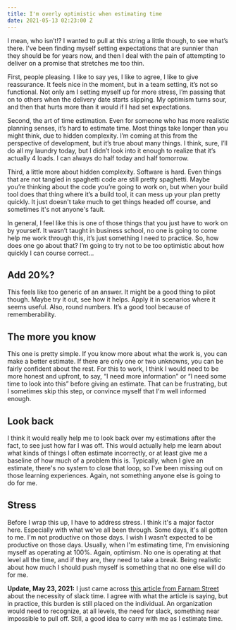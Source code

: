 ```yaml
---
title: I'm overly optimistic when estimating time
date: 2021-05-13 02:23:00 Z
---
```


I mean, who isn’t!? I wanted to pull at this string a little though, to see what’s there. I've been finding myself setting expectations that are sunnier than they should be for years now, and then I deal with the pain of attempting to deliver on a promise that stretches me too thin.

First, people pleasing. I like to say yes, I like to agree, I like to give reassurance. It feels nice in the moment, but in a team setting, it’s not so functional. Not only am I setting myself up for more stress, I’m passing that on to others when the delivery date starts slipping. My optimism turns sour, and then that hurts more than it would if I had set expectations.

Second, the art of time estimation. Even for someone who has more realistic planning senses, it’s hard to estimate time. Most things take longer than you might think, due to hidden complexity. I’m coming at this from the perspective of development, but it’s true about many things. I think, sure, I’ll do all my laundry today, but I didn’t look into it enough to realize that it’s actually 4 loads. I can always do half today and half tomorrow.

Third, a little more about hidden complexity. Software is hard. Even things that are not tangled in spaghetti code are still pretty spaghetti. Maybe you’re thinking about the code you’re going to work on, but when your build tool does that thing where it’s a build tool, it can mess up your plan pretty quickly. It just doesn't take much to get things headed off course, and sometimes it's not anyone's fault.

In general, I feel like this is one of those things that you just have to work on by yourself. It wasn’t taught in business school, no one is going to come help me work through this, it’s just something I need to practice. So, how does one go about that? I’m going to try not to be too optimistic about how quickly I can course correct…

## Add 20%?

This feels like too generic of an answer. It might be a good thing to pilot though. Maybe try it out, see how it helps. Apply it in scenarios where it seems useful. Also, round numbers. It’s a good tool because of rememberability.

## The more you know

This one is pretty simple. If you know more about what the work is, you can make a better estimate. If there are only one or two unknowns, you can be fairly confident about the rest. For this to work, I think I would need to be more honest and upfront, to say, “I need more information” or “I need some time to look into this” before giving an estimate. That can be frustrating, but I sometimes skip this step, or convince myself that I'm well informed enough.

## Look back

I think it would really help me to look back over my estimations after the fact, to see just how far I was off. This would actually help me learn about what kinds of things I often estimate incorrectly, or at least give me a baseline of how much of a problem this is. Typically, when I give an estimate, there's no system to close that loop, so I've been missing out on those learning experiences. Again, not something anyone else is going to do for me.

## Stress

Before I wrap this up, I have to address stress. I think it's a major factor here. Especially with what we've all been through. Some days, it's all gotten to me. I'm not productive on those days. I wish I wasn't expected to be productive on those days. Usually, when I'm estimating time, I'm envisioning myself as operating at 100%. Again, optimism. No one is operating at that level all the time, and if they are, they need to take a break. Being realistic about how much I should push myself is something that no one else will do for me.

**Update, May 23, 2021:** I just came across [this article from Farnam Street](https://fs.blog/2021/05/slack/) about the necessity of slack time. I agree with what the article is saying, but in practice, this burden is still placed on the individual. An organization would need to recognize, at all levels, the need for slack, something near impossible to pull off. Still, a good idea to carry with me as I estimate time.